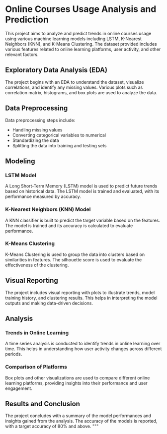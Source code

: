 # Online Courses Usage Analysis and Prediction

This project aims to analyze and predict trends in online courses usage using various machine learning models including LSTM, K-Nearest Neighbors (KNN), and K-Means Clustering. The dataset provided includes various features related to online learning platforms, user activity, and other relevant factors.

## Exploratory Data Analysis (EDA)
The project begins with an EDA to understand the dataset, visualize correlations, and identify any missing values. Various plots such as correlation matrix, histograms, and box plots are used to analyze the data.

## Data Preprocessing
Data preprocessing steps include:
- Handling missing values
- Converting categorical variables to numerical
- Standardizing the data
- Splitting the data into training and testing sets

## Modeling

### LSTM Model
A Long Short-Term Memory (LSTM) model is used to predict future trends based on historical data. The LSTM model is trained and evaluated, with its performance measured by accuracy.

### K-Nearest Neighbors (KNN) Model
A KNN classifier is built to predict the target variable based on the features. The model is trained and its accuracy is calculated to evaluate performance.

### K-Means Clustering
K-Means Clustering is used to group the data into clusters based on similarities in features. The silhouette score is used to evaluate the effectiveness of the clustering.

## Visual Reporting
The project includes visual reporting with plots to illustrate trends, model training history, and clustering results. This helps in interpreting the model outputs and making data-driven decisions.

## Analysis

### Trends in Online Learning
A time series analysis is conducted to identify trends in online learning over time. This helps in understanding how user activity changes across different periods.

### Comparison of Platforms
Box plots and other visualizations are used to compare different online learning platforms, providing insights into their performance and user engagement.

## Results and Conclusion
The project concludes with a summary of the model performances and insights gained from the analysis. The accuracy of the models is reported, with a target accuracy of 80% and above.
"""
